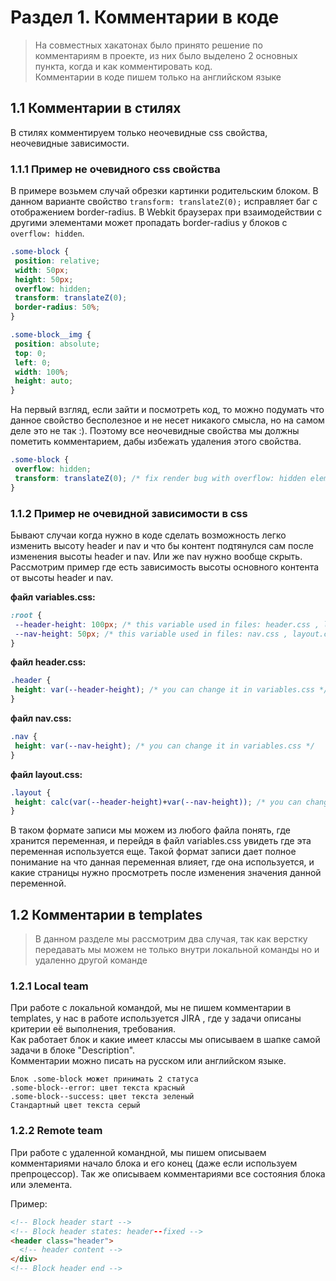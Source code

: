 # Раздел 1. Комментарии в коде 
> На совместных хакатонах было принято решение по комментариям  в проекте, из них было выделено 2 основных пункта, когда и как комментировать код.  
> Комментарии в коде пишем только на английском языке

## 1.1 Комментарии в стилях 
В стилях комментируем только неочевидные css свойства, неочевидные зависимости.  
### 1.1.1 Пример не очевидного css свойства
В примере возьмем случай обрезки картинки родительским блоком. В данном варианте свойство `transform: translateZ(0);` исправляет баг с отображением border-radius. В Webkit браузерах при взаимодействии с другими элементами может пропадать border-radius у блоков с `overflow: hidden`. 
```css
.some-block {
 position: relative;
 width: 50px;
 height: 50px;
 overflow: hidden;
 transform: translateZ(0);
 border-radius: 50%;
}

.some-block__img {
 position: absolute;
 top: 0;
 left: 0;
 width: 100%;
 height: auto;
}
```
На первый взгляд, если зайти и посмотреть код, то можно подумать что данное свойство бесполезное и не несет никакого смысла, но на самом деле это не так :). Поэтому все неочевидные свойства мы должны пометить комментарием, дабы избежать удаления этого свойства.  
```css
.some-block {
 overflow: hidden;
 transform: translateZ(0); /* fix render bug with overflow: hidden elements in webkit */
}
```
### 1.1.2 Пример не очевидной зависимости в css 
Бывают случаи когда нужно в коде сделать возможность легко изменить высоту header и nav и что бы контент подтянулся сам после изменения высоты header и nav. Или же nav нужно вообще скрыть. Рассмотрим пример где есть зависимость высоты основного контента от высоты header и nav. 

**файл variables.css:** 
```css
:root {
 --header-height: 100px; /* this variable used in files: header.css , layout.css */
 --nav-height: 50px; /* this variable used in files: nav.css , layout.css */
}
```

**файл header.css:**
```css
.header {
 height: var(--header-height); /* you can change it in variables.css */
}
```

**файл nav.css:**
```css
.nav {
 height: var(--nav-height); /* you can change it in variables.css */
}
```

**файл layout.css:**
```css
.layout {
 height: calc(var(--header-height)+var(--nav-height)); /* you can change it in variables.css */
}
```
В таком формате записи мы можем из любого файла понять, где хранится переменная, и перейдя в файл variables.css увидеть где эта переменная используется еще. Такой формат записи дает полное понимание на что данная переменная влияет, где она используется, и какие страницы нужно просмотреть после изменения значения данной переменной. 
## 1.2 Комментарии в templates
> В данном разделе мы рассмотрим два случая, так как верстку передавать мы можем не только внутри локальной команды но и удаленно другой команде
### 1.2.1 Local team
При работе с локальной командой, мы не пишем комментарии в templates, у нас в работе используется JIRA , где у задачи описаны критерии её выполнения, требования.  
Как работает блок и какие имеет классы мы описываем в шапке самой задачи в блоке "Description".  
Комментарии можно писать на русском или английском языке.  
```text
Блок .some-block может принимать 2 статуса  
.some-block--error: цвет текста красный   
.some-block--success: цвет текста зеленый  
Стандартный цвет текста серый  
```
### 1.2.2 Remote team 
При работе с удаленной командной, мы пишем описываем комментариями начало блока и его конец (даже если используем препроцессор). Так же описываем комментариями все состояния блока или элемента.

Пример: 
```html
<!-- Block header start -->
<!-- Block header states: header--fixed -->
<header class="header">
  <!-- header content -->
</div>
<!-- Block header end -->
```
